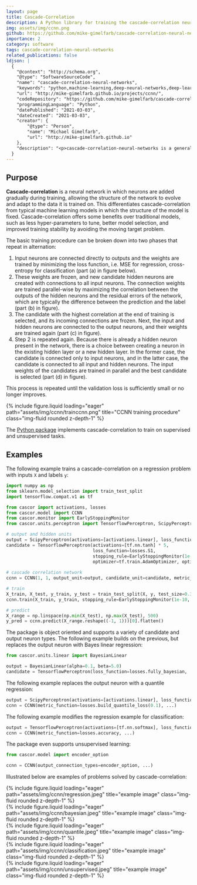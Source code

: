 ```yaml
---
layout: page
title: Cascade-Correlation
description: A Python library for training the cascade-correlation neural network.
img: assets/img/ccnn.png
github: https://github.com/mike-gimelfarb/cascade-correlation-neural-networks
importance: 2
category: software
tags: cascade-correlation-neural-networks
related_publications: false
ldjson: |
  {
    "@context": "http://schema.org",
    "@type": "SoftwareSourceCode",
    "name": "cascade-correlation-neural-networks",
    "keywords": "python,machine-learning,deep-neural-networks,deep-learning,neural-network,tensorflow,keras,neural-networks,deep-learning-algorithms,deep-learning-architectures,deep-learning-models,network-architectures,cascade-correlation,growing-network",
    "url": "http://mike-gimelfarb.github.io/projects/ccnn/",
    "codeRepository": "https://github.com/mike-gimelfarb/cascade-correlation-neural-networks/",
    "programmingLanguage": "Python",
    "datePublished": "2021-03-03",
    "dateCreated": "2021-03-03",
    "creator": {
        "@type": "Person",
        "name": "Michael Gimelfarb",
        "url": "http://mike-gimelfarb.github.io"
    },
    "description": "<p>cascade-correlation-neural-networks is a general framework for cascade correlation architectures in Python with wrappers to keras, tensorflow and sklearn.</p>"
  }
---
```


## Purpose

**Cascade-correlation** is a neural network in which neurons are added gradually during training, allowing the structure of the network to evolve and adapt to the data it is trained on. This differentiates
cascade-correlation from typical machine learning models in which the structure of the model is fixed. Cascade-correlation offers some benefits over traditional models, such as less hyper-parameters to tune, better model selection, and improved training stability by avoiding the moving target problem.

The basic training procedure can be broken down into two phases that repeat in alternation:
1. Input neurons are connected directly to outputs and the weights are trained by minimizing the loss function, i.e. MSE for regression, cross-entropy for classification (part (a) in figure below).
2. These weights are frozen, and new candidate hidden neurons are created with connections to all input neurons. The connection weights are trained parallel-wise by maximizing the correlation between the outputs of the hidden neurons and the residual errors of the network, which are typically the difference between the prediction and the label (part (b) in figure).
3. The candidate with the highest correlation at the end of training is selected, and its incoming connections are frozen. Next, the input and hidden neurons are connected to the output neurons, and their weights are trained again (part (c) in figure).
4. Step 2 is repeated again. Because there is already a hidden neuron present in the network, there is a choice between creating a neuron in the existing hidden layer or a new hidden layer. In the former case, the candidate is connected only to input neurons, and in the latter case, the candidate is connected to all input and hidden neurons. The input weights of the candidates are trained in parallel and the best candidate is selected (part (d) in figure). 

This process is repeated until the validation loss is sufficiently small or no longer improves.

<div class="row">
    <div class="col-sm mt-2 mt-md-0">
{% include figure.liquid loading="eager" path="assets/img/ccnn/trainccnn.png" title="CCNN training procedure" class="img-fluid rounded z-depth-1" %}
    </div>
</div>

The [Python package](https://github.com/mike-gimelfarb/cascade-correlation-neural-networks/)
implements cascade-correlation to train on supervised and unsupervised tasks.

## Examples

The following example trains a cascade-correlation on a regression problem with inputs ``X`` and labels ``y``:

```python
import numpy as np
from sklearn.model_selection import train_test_split
import tensorflow.compat.v1 as tf

from cascor import activations, losses
from cascor.model import CCNN
from cascor.monitor import EarlyStoppingMonitor
from cascor.units.perceptron import TensorflowPerceptron, ScipyPerceptron

# output and hidden units
output = ScipyPerceptron(activations=[activations.linear], loss_function=losses.mse)
candidate = TensorflowPerceptron(activations=[tf.nn.tanh] * 5, 
                                 loss_function=losses.S1,
                                 stopping_rule=EarlyStoppingMonitor(1e-3, 400, 10000, normalize=True),
                                 optimizer=tf.train.AdamOptimizer, optimizer_args={'learning_rate': 0.01})
                                 
# cascade correlation network
ccnn = CCNN(1, 1, output_unit=output, candidate_unit=candidate, metric_function=losses.fvu, lambda_param=0.8)

# train 
X_train, X_test, y_train, y_test = train_test_split(X, y, test_size=0.3, random_state=0)
ccnn.train(X_train, y_train, stopping_rule=EarlyStoppingMonitor(1e-10, 10, 10), valid_X=X_test, valid_y=y_test)

# predict
X_range = np.linspace(np.min(X_test), np.max(X_test), 500)
y_pred = ccnn.predict(X_range.reshape((-1, 1)))[0].flatten()
```

The package is object oriented and supports a variety of candidate and output neuron types.
The following example builds on the previous, but replaces the output neuron with Bayes linear regression:

```python
from cascor.units.linear import BayesianLinear 

output = BayesianLinear(alpha=0.1, beta=5.0)
candidate = TensorflowPerceptron(loss_function=losses.fully_bayesian, ...)
```

The following example replaces the output neuron with a quantile regression:

```python
output = ScipyPerceptron(activations=[activations.linear], loss_function=losses.build_quantile_loss(0.1))
ccnn = CCNN(metric_function=losses.build_quantile_loss(0.1), ...)
```

The following example modifies the regression example for classification:

```python
output = TensorflowPerceptron(activations=[tf.nn.softmax], loss_function=losses.negative_cross_entropy, ...)
ccnn = CCNN(metric_function=losses.accuracy, ...)
```

The package even supports unsupervised learning:

```python
from cascor.model import encoder_option

ccnn = CCNN(output_connection_types=encoder_option, ...)
```

Illustrated below are examples of problems solved by cascade-correlation:

<div class="row">
    <div class="col-sm mt-2 mt-md-0">
{% include figure.liquid loading="eager" path="assets/img/ccnn/regression.jpeg" title="example image" class="img-fluid rounded z-depth-1" %}
    </div>
    <div class="col-sm mt-2 mt-md-0">
{% include figure.liquid loading="eager" path="assets/img/ccnn/bayesian.jpeg" title="example image" class="img-fluid rounded z-depth-1" %}
    </div>
    <div class="col-sm mt-2 mt-md-0">
{% include figure.liquid loading="eager" path="assets/img/ccnn/quantile.jpeg" title="example image" class="img-fluid rounded z-depth-1" %}
    </div>
    <div class="col-sm mt-2 mt-md-0">
{% include figure.liquid loading="eager" path="assets/img/ccnn/classification.jpeg" title="example image" class="img-fluid rounded z-depth-1" %}
    </div>
    <div class="col-sm mt-2 mt-md-0">
{% include figure.liquid loading="eager" path="assets/img/ccnn/unsupervised.jpeg" title="example image" class="img-fluid rounded z-depth-1" %}
    </div>
</div>
